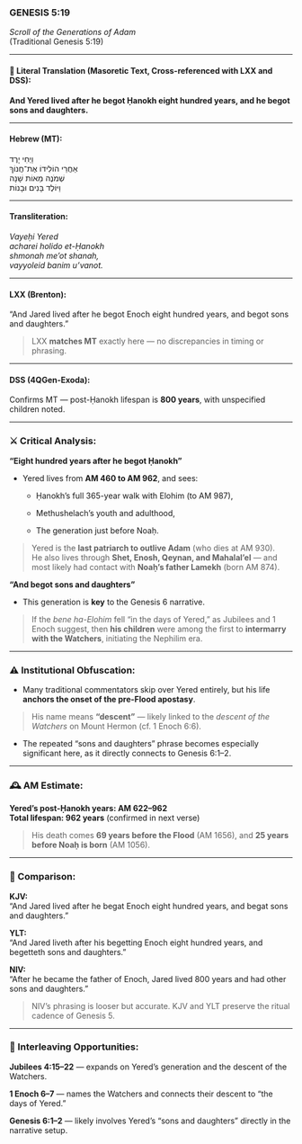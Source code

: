 ### **GENESIS 5:19**

_Scroll of the Generations of Adam_  
(Traditional Genesis 5:19)

---

#### 📜 Literal Translation (Masoretic Text, Cross-referenced with LXX and DSS):

**And Yered lived after he begot Ḥanokh eight hundred years, and he begot sons and daughters.**

---

#### Hebrew (MT):

וַיְחִי יָרֶד  
אַחֲרֵי הוֹלִידוֹ אֶת־חֲנוֹךְ  
שְׁמֹנֶה מֵאוֹת שָׁנָה  
וַיּוֹלֶד בָּנִים וּבָנוֹת

---

#### Transliteration:

_Vayeḥi Yered  
acharei holido et-Ḥanokh  
shmonah me’ot shanah,  
vayyoleid banim u’vanot._

---

#### LXX (Brenton):

“And Jared lived after he begot Enoch eight hundred years, and begot sons and daughters.”

> LXX **matches MT** exactly here — no discrepancies in timing or phrasing.

---

#### DSS (4QGen-Exoda):

Confirms MT — post-Ḥanokh lifespan is **800 years**, with unspecified children noted.

---

### ⚔️ Critical Analysis:

**“Eight hundred years after he begot Ḥanokh”**

- Yered lives from **AM 460 to AM 962**, and sees:
    
    - Ḥanokh’s full 365-year walk with Elohim (to AM 987),
        
    - Methushelach’s youth and adulthood,
        
    - The generation just before Noaḥ.
        

> Yered is the **last patriarch to outlive Adam** (who dies at AM 930).  
> He also lives through **Shet, Enosh, Qeynan, and Mahalal’el** — and most likely had contact with **Noaḥ’s father Lamekh** (born AM 874).

**“And begot sons and daughters”**

- This generation is **key** to the Genesis 6 narrative.
    

> If the _bene ha-Elohim_ fell “in the days of Yered,” as Jubilees and 1 Enoch suggest, then **his children** were among the first to **intermarry with the Watchers**, initiating the Nephilim era.

---

### ⚠️ Institutional Obfuscation:

- Many traditional commentators skip over Yered entirely, but his life **anchors the onset of the pre-Flood apostasy**.
    

> His name means **“descent”** — likely linked to the _descent of the Watchers_ on Mount Hermon (cf. 1 Enoch 6:6).

- The repeated “sons and daughters” phrase becomes especially significant here, as it directly connects to Genesis 6:1–2.
    

---

### 🕰️ AM Estimate:

**Yered’s post-Ḥanokh years: AM 622–962**  
**Total lifespan: 962 years** (confirmed in next verse)

> His death comes **69 years before the Flood** (AM 1656), and **25 years before Noaḥ is born** (AM 1056).

---

### 📖 Comparison:

**KJV:**  
“And Jared lived after he begat Enoch eight hundred years, and begat sons and daughters.”

**YLT:**  
“And Jared liveth after his begetting Enoch eight hundred years, and begetteth sons and daughters.”

**NIV:**  
“After he became the father of Enoch, Jared lived 800 years and had other sons and daughters.”

> NIV’s phrasing is looser but accurate. KJV and YLT preserve the ritual cadence of Genesis 5.

---

### 🔗 Interleaving Opportunities:

**Jubilees 4:15–22** — expands on Yered’s generation and the descent of the Watchers.

**1 Enoch 6–7** — names the Watchers and connects their descent to “the days of Yered.”

**Genesis 6:1–2** — likely involves Yered’s “sons and daughters” directly in the narrative setup.